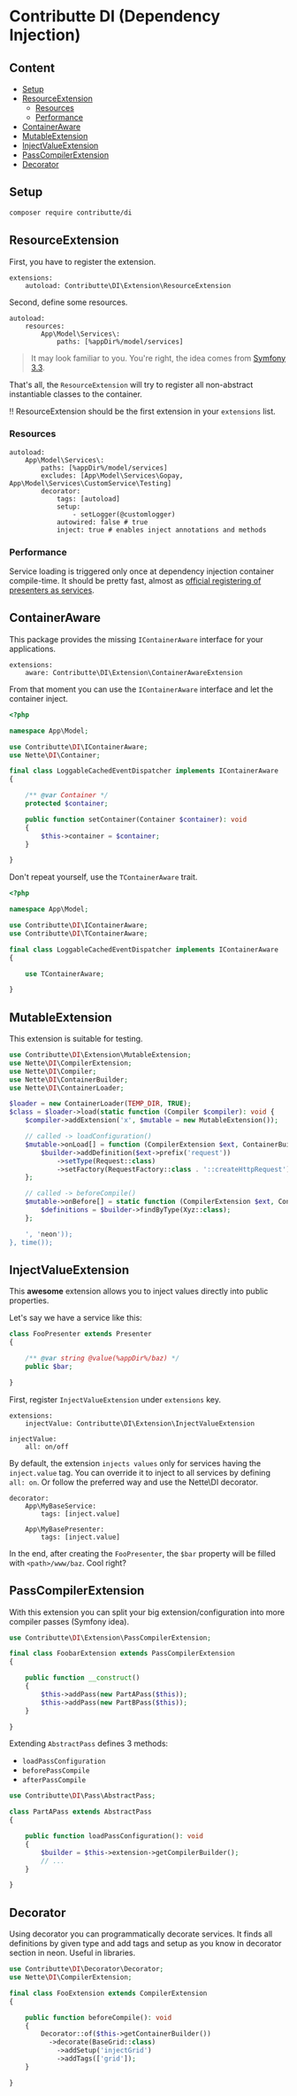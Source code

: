 # Contributte DI (Dependency Injection)

## Content

- [Setup](#setup)
- [ResourceExtension](#resourceextension)
	- [Resources](#resources)
	- [Performance](#performance)
- [ContainerAware](#containeraware)
- [MutableExtension](#mutableextension)
- [InjectValueExtension](#injectvalueextension)
- [PassCompilerExtension](#passcompilerextension)
- [Decorator](#decorator)

## Setup

```bash
composer require contributte/di
```

## ResourceExtension

First, you have to register the extension.

```neon
extensions:
	autoload: Contributte\DI\Extension\ResourceExtension
```

Second, define some resources.

```neon
autoload:
	resources:
		App\Model\Services\:
			paths: [%appDir%/model/services]
```

> It may look familiar to you. You're right, the idea comes from [Symfony 3.3](http://symfony.com/doc/current/service_container/3.3-di-changes.html#the-new-default-services-yml-file).

That's all, the `ResourceExtension` will try to register all non-abstract instantiable classes to the container.

‼️ ResourceExtension should be the first extension in your `extensions` list.

### Resources

```neon
autoload:
	App\Model\Services\:
		paths: [%appDir%/model/services]
		excludes: [App\Model\Services\Gopay, App\Model\Services\CustomService\Testing]
		decorator:
			tags: [autoload]
			setup:
				- setLogger(@customlogger)
			autowired: false # true
			inject: true # enables inject annotations and methods
```

### Performance

Service loading is triggered only once at dependency injection container compile-time. It should be pretty fast,
almost as [official registering of presenters as services](https://api.nette.org/2.4/source-Bridges.ApplicationDI.ApplicationExtension.php.html#121-160).

## ContainerAware

This package provides the missing `IContainerAware` interface for your applications.

```neon
extensions:
	aware: Contributte\DI\Extension\ContainerAwareExtension
```

From that moment you can use the `IContainerAware` interface and let the container inject.

```php
<?php

namespace App\Model;

use Contributte\DI\IContainerAware;
use Nette\DI\Container;

final class LoggableCachedEventDispatcher implements IContainerAware
{

	/** @var Container */
	protected $container;

	public function setContainer(Container $container): void
	{
		$this->container = $container;
	}

}
```

Don't repeat yourself, use the `TContainerAware` trait.

```php
<?php

namespace App\Model;

use Contributte\DI\IContainerAware;
use Contributte\DI\TContainerAware;

final class LoggableCachedEventDispatcher implements IContainerAware
{

	use TContainerAware;

}
```

## MutableExtension

This extension is suitable for testing.

```php
use Contributte\DI\Extension\MutableExtension;
use Nette\DI\CompilerExtension;
use Nette\DI\Compiler;
use Nette\DI\ContainerBuilder;
use Nette\DI\ContainerLoader;

$loader = new ContainerLoader(TEMP_DIR, TRUE);
$class = $loader->load(static function (Compiler $compiler): void {
	$compiler->addExtension('x', $mutable = new MutableExtension());

	// called -> loadConfiguration()
	$mutable->onLoad[] = function (CompilerExtension $ext, ContainerBuilder $builder): void {
		$builder->addDefinition($ext->prefix('request'))
			->setType(Request::class)
			->setFactory(RequestFactory::class . '::createHttpRequest');
	};

	// called -> beforeCompile()
	$mutable->onBefore[] = static function (CompilerExtension $ext, ContainerBuilder $builder): void {
		$definitions = $builder->findByType(Xyz::class);
	};

	', 'neon'));
}, time());
```

## InjectValueExtension

This **awesome** extension allows you to inject values directly into public properties.

Let's say we have a service like this:

```php
class FooPresenter extends Presenter
{

	/** @var string @value(%appDir%/baz) */
	public $bar;

}
```

First, register `InjectValueExtension` under `extensions` key.

```neon
extensions:
	injectValue: Contributte\DI\Extension\InjectValueExtension

injectValue:
	all: on/off
```

By default, the extension `injects values` only for services having the `inject.value` tag.
You can override it to inject to all services by defining `all: on`. Or follow the preferred way
and use the Nette\DI decorator.

```neon
decorator:
	App\MyBaseService:
		tags: [inject.value]

	App\MyBasePresenter:
		tags: [inject.value]
```

In the end, after creating the `FooPresenter`, the `$bar` property will be filled with `<path>/www/baz`. Cool right?

## PassCompilerExtension

With this extension you can split your big extension/configuration into more compiler passes (Symfony idea).

```php
use Contributte\DI\Extension\PassCompilerExtension;

final class FoobarExtension extends PassCompilerExtension
{

	public function __construct()
	{
		$this->addPass(new PartAPass($this));
		$this->addPass(new PartBPass($this));
	}

}
```

Extending `AbstractPass` defines 3 methods:

- `loadPassConfiguration`
- `beforePassCompile`
- `afterPassCompile`

```php
use Contributte\DI\Pass\AbstractPass;

class PartAPass extends AbstractPass
{

	public function loadPassConfiguration(): void
	{
		$builder = $this->extension->getCompilerBuilder();
		// ...
	}

}
```

## Decorator

Using decorator you can programmatically decorate services. It finds all definitions by given type and add tags and setup as you know in decorator section in neon. Useful in libraries.

```php
use Contributte\DI\Decorator\Decorator;
use Nette\DI\CompilerExtension;

final class FooExtension extends CompilerExtension
{

	public function beforeCompile(): void
	{
		Decorator::of($this->getContainerBuilder())
		  ->decorate(BaseGrid::class)
			->addSetup('injectGrid')
			->addTags(['grid']);
	}

}
```
